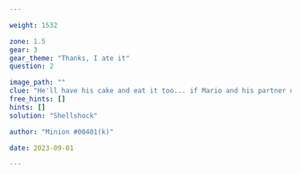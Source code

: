 ```yaml
---

weight: 1532

zone: 1.5
gear: 3
gear_theme: "Thanks, I ate it"
question: 2

image_path: ""
clue: "He'll have his cake and eat it too... if Mario and his partner don't."
free_hints: []
hints: []
solution: "Shellshock"

author: "Minion #00401(k)"

date: 2023-09-01

---
```


